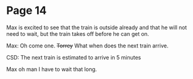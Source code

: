 # Page 14

Max is excited to see that the train is outside already and that he will not need to wait, but the train takes off before he can get on.

Max: Oh come one. ~~Torrey~~ What when does the next train arrive.

CSD: The next train is estimated to arrive in 5 minutes

Max oh man I have to wait that long.